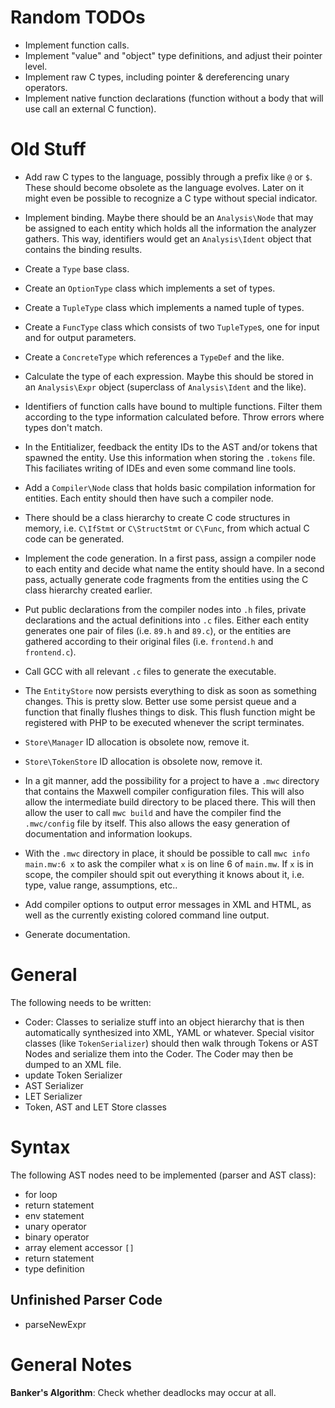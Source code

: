Random TODOs
============

- Implement function calls.
- Implement "value" and "object" type definitions, and adjust their pointer level.
- Implement raw C types, including pointer & dereferencing unary operators.
- Implement native function declarations (function without a body that will use call an external C function).


Old Stuff
=========

- Add raw C types to the language, possibly through a prefix like `@` or `$`. These should become obsolete as the language evolves. Later on it might even be possible to recognize a C type without special indicator.

- Implement binding. Maybe there should be an `Analysis\Node` that may be assigned to each entity which holds all the information the analyzer gathers. This way, identifiers would get an `Analysis\Ident` object that contains the binding results.

- Create a `Type` base class.
- Create an `OptionType` class which implements a set of types.
- Create a `TupleType` class which implements a named tuple of types.
- Create a `FuncType` class which consists of two `TupleType`s, one for input and for output parameters.
- Create a `ConcreteType` which references a `TypeDef` and the like.

- Calculate the type of each expression. Maybe this should be stored in an `Analysis\Expr` object (superclass of `Analysis\Ident` and the like).

- Identifiers of function calls have bound to multiple functions. Filter them according to the type information calculated before. Throw errors where types don't match.

- In the Entitializer, feedback the entity IDs to the AST and/or tokens that spawned the entity. Use this information when storing the `.tokens` file. This faciliates writing of IDEs and even some command line tools.

- Add a `Compiler\Node` class that holds basic compilation information for entities. Each entity should then have such a compiler node.

- There should be a class hierarchy to create C code structures in memory, i.e. `C\IfStmt` or `C\StructStmt` or `C\Func`, from which actual C code can be generated.

- Implement the code generation. In a first pass, assign a compiler node to each entity and decide what name the entity should have. In a second pass, actually generate code fragments from the entities using the C class hierarchy created earlier.

- Put public declarations from the compiler nodes into `.h` files, private declarations and the actual definitions into `.c` files. Either each entity generates one pair of files (i.e. `89.h` and `89.c`), or the entities are gathered according to their original files (i.e. `frontend.h` and `frontend.c`).

- Call GCC with all relevant `.c` files to generate the executable.

- The `EntityStore` now persists everything to disk as soon as something changes. This is pretty slow. Better use some persist queue and a function that finally flushes things to disk. This flush function might be registered with PHP to be executed whenever the script terminates.

- `Store\Manager` ID allocation is obsolete now, remove it.

- `Store\TokenStore` ID allocation is obsolete now, remove it.

- In a git manner, add the possibility for a project to have a `.mwc` directory that contains the Maxwell compiler configuration files. This will also allow the intermediate build directory to be placed there. This will then allow the user to call `mwc build` and have the compiler find the `.mwc/config` file by itself. This also allows the easy generation of documentation and information lookups.

- With the `.mwc` directory in place, it should be possible to call `mwc info main.mw:6 x` to ask the compiler what `x` is on line 6 of `main.mw`. If `x` is in scope, the compiler should spit out everything it knows about it, i.e. type, value range, assumptions, etc..

- Add compiler options to output error messages in XML and HTML, as well as the currently existing colored command line output.

- Generate documentation.


General
=======
The following needs to be written:

- Coder: Classes to serialize stuff into an object hierarchy that is then automatically synthesized into XML, YAML or whatever. Special visitor classes (like `TokenSerializer`) should then walk through Tokens or AST Nodes and serialize them into the Coder. The Coder may then be dumped to an XML file.
- update Token Serializer
- AST Serializer
- LET Serializer
- Token, AST and LET Store classes


Syntax
======
The following AST nodes need to be implemented (parser and AST class):

- for loop
- return statement
- env statement
- unary operator
- binary operator
- array element accessor `[]`
- return statement
- type definition


Unfinished Parser Code
----------------------

- parseNewExpr


General Notes
=============

**Banker's Algorithm**: Check whether deadlocks may occur at all.